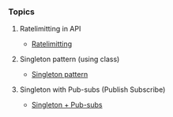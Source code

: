 ### Topics

1. Ratelimitting in API

   - [Ratelimitting](week_21_rateLimitting)

2. Singleton pattern (using class)

   - [Singleton pattern](week_21_singleton_Learn)

3. Singleton with Pub-subs (Publish Subscribe)

   - [Singleton + Pub-subs](week_21_singleton_and_PUB-SUBS)

